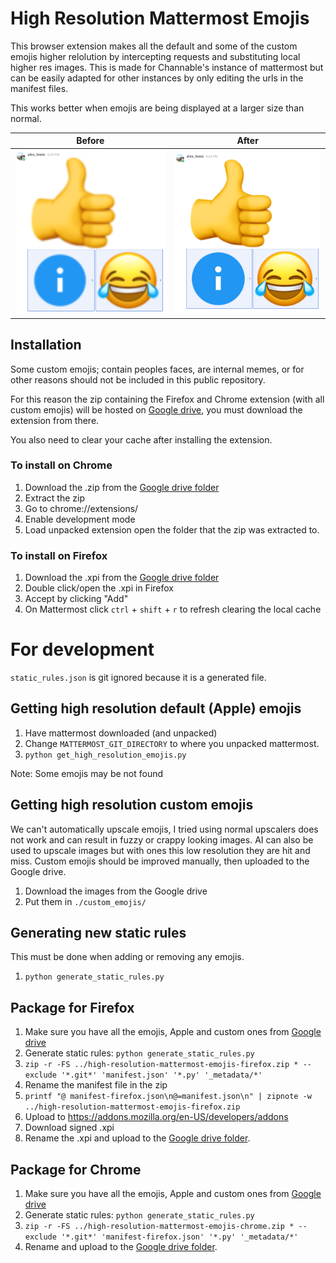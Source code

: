 # High Resolution Mattermost Emojis

This browser extension makes all the default and some of the custom emojis higher relolution by intercepting requests and substituting local higher res images. This is made for Channable's instance of mattermost but can be easily adapted for other instances by only editing the urls in the manifest files.

This works better when emojis are being displayed at a larger size than normal.

| Before                       | After                      |
| -                            | -                          |
| ![before](assets/before.png) | ![after](assets/after.png) |

## Installation
Some custom emojis; contain peoples faces, are internal memes, or for other reasons should not be included in this public repository.

For this reason the zip containing the Firefox and Chrome extension (with all custom emojis) will be hosted on [Google drive](https://drive.google.com/drive/folders/1yqfTpCY2Z06wUSGIFchjgLNczIx0GJcx), you must download the extension from there.

You also need to clear your cache after installing the extension.

### To install on Chrome
1. Download the .zip from the [Google drive folder](https://drive.google.com/drive/folders/1yqfTpCY2Z06wUSGIFchjgLNczIx0GJcx)
2. Extract the zip
3. Go to chrome://extensions/
4. Enable development mode
5. Load unpacked extension open the folder that the zip was extracted to.

### To install on Firefox
1. Download the .xpi from the [Google drive folder](https://drive.google.com/drive/folders/1yqfTpCY2Z06wUSGIFchjgLNczIx0GJcx)
2. Double click/open the .xpi in Firefox
3. Accept by clicking "Add"
4. On Mattermost click `ctrl` + `shift` + `r` to refresh clearing the local cache

# For development

`static_rules.json` is git ignored because it is a generated file.

## Getting high resolution default (Apple) emojis
1. Have mattermost downloaded (and unpacked)
2. Change `MATTERMOST_GIT_DIRECTORY` to where you unpacked mattermost.
3. `python get_high_resolution_emojis.py`

Note: Some emojis may be not found

## Getting high resolution custom emojis
We can't automatically upscale emojis, I tried using normal upscalers does not work and can result in fuzzy or crappy looking images. AI can also be used to upscale images but with ones this low resolution they are hit and miss. Custom emojis should be improved manually, then uploaded to the Google drive.
1. Download the images from the Google drive
2. Put them in `./custom_emojis/`

## Generating new static rules
This must be done when adding or removing any emojis.

1. `python generate_static_rules.py`

## Package for Firefox
1. Make sure you have all the emojis, Apple and custom ones from [Google drive](https://drive.google.com/drive/folders/1yqfTpCY2Z06wUSGIFchjgLNczIx0GJcx)
2. Generate static rules: `python generate_static_rules.py`
3. `zip -r -FS ../high-resolution-mattermost-emojis-firefox.zip * --exclude '*.git*' 'manifest.json' '*.py' '_metadata/*'`
4. Rename the manifest file in the zip
5. `printf "@ manifest-firefox.json\n@=manifest.json\n" | zipnote -w ../high-resolution-mattermost-emojis-firefox.zip`
6. Upload to https://addons.mozilla.org/en-US/developers/addons
7. Download signed .xpi
8. Rename the .xpi and upload to the [Google drive folder](https://drive.google.com/drive/folders/1yqfTpCY2Z06wUSGIFchjgLNczIx0GJcx).

## Package for Chrome
1. Make sure you have all the emojis, Apple and custom ones from [Google drive](https://drive.google.com/drive/folders/1yqfTpCY2Z06wUSGIFchjgLNczIx0GJcx)
2. Generate static rules: `python generate_static_rules.py`
3. `zip -r -FS ../high-resolution-mattermost-emojis-chrome.zip * --exclude '*.git*' 'manifest-firefox.json' '*.py' '_metadata/*'`
4. Rename and upload to the [Google drive folder](https://drive.google.com/drive/folders/1yqfTpCY2Z06wUSGIFchjgLNczIx0GJcx).
